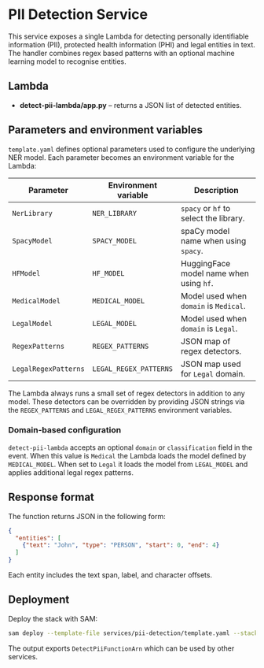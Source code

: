 # PII Detection Service

This service exposes a single Lambda for detecting personally identifiable
information (PII), protected health information (PHI) and legal entities in text.
The handler combines regex based patterns with an optional machine learning
model to recognise entities.

## Lambda

- **detect-pii-lambda/app.py** – returns a JSON list of detected entities.

## Parameters and environment variables

`template.yaml` defines optional parameters used to configure the underlying NER
model. Each parameter becomes an environment variable for the Lambda:

| Parameter   | Environment variable | Description                                |
| ----------- | -------------------- | ------------------------------------------ |
| `NerLibrary` | `NER_LIBRARY`       | `spacy` or `hf` to select the library.     |
| `SpacyModel` | `SPACY_MODEL`       | spaCy model name when using `spacy`.       |
| `HFModel`    | `HF_MODEL`          | HuggingFace model name when using `hf`.    |
| `MedicalModel` | `MEDICAL_MODEL`   | Model used when `domain` is `Medical`. |
| `LegalModel` | `LEGAL_MODEL`       | Model used when `domain` is `Legal`. |
| `RegexPatterns` | `REGEX_PATTERNS` | JSON map of regex detectors. |
| `LegalRegexPatterns` | `LEGAL_REGEX_PATTERNS` | JSON map used for `Legal` domain. |

The Lambda always runs a small set of regex detectors in addition to any model.
These detectors can be overridden by providing JSON strings via the
`REGEX_PATTERNS` and `LEGAL_REGEX_PATTERNS` environment variables.

### Domain-based configuration

`detect-pii-lambda` accepts an optional `domain` or `classification` field in
the event. When this value is `Medical` the Lambda loads the model defined by
`MEDICAL_MODEL`. When set to `Legal` it loads the model from `LEGAL_MODEL` and
applies additional legal regex patterns.

## Response format

The function returns JSON in the following form:

```json
{
  "entities": [
    {"text": "John", "type": "PERSON", "start": 0, "end": 4}
  ]
}
```

Each entity includes the text span, label, and character offsets.

## Deployment

Deploy the stack with SAM:

```bash
sam deploy --template-file services/pii-detection/template.yaml --stack-name pii
```

The output exports `DetectPiiFunctionArn` which can be used by other services.
